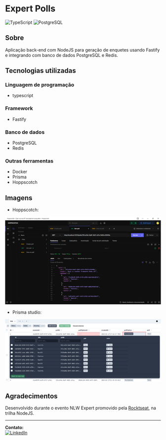 # Expert Polls
![TypeScript](https://img.shields.io/badge/TypeScript-007ACC?style=for-the-badge&logo=typescript&logoColor=white)
![PostgreSQL](https://img.shields.io/badge/PostgreSQL-000?style=for-the-badge&logo=postgresql)

## Sobre
Aplicação back-end com NodeJS para geração de enquetes usando Fastify e integrando com banco de dados PostgreSQL e Redis.

## Tecnologias utilizadas

### Linguagem de programação
- typescript

### Framework
- Fastify

### Banco de dados
- PostgreSQL
- Redis

### Outras ferramentas
- Docker
- Prisma
- Hoppscotch

## Imagens
- Hoppscotch:
  
![screen1](https://github.com/Alan-oliveir/expert-polls/blob/main/img/screen-01.png)

- Prisma studio:

![screen2](https://github.com/Alan-oliveir/expert-polls/blob/main/img/screen-02.png)

## Agradecimentos   
Desenvolvido durante o evento NLW Expert promovido pela [Rocktseat](https://www.rocketseat.com.br/), na trilha NodeJS.
___
**Contato:**  
[![LinkedIn](https://img.shields.io/badge/LinkedIn-0077B5?style=for-the-badge&logo=linkedin&logoColor=white)](https://www.linkedin.com/in/alan-ogoncalves)

